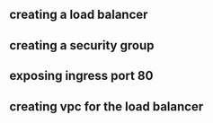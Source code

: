 ## creating a load balancer
## creating a security group 
## exposing ingress port 80 
## creating vpc for the load balancer